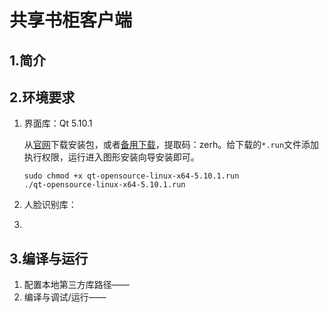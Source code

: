 # 共享书柜客户端

## 1.简介



## 2.环境要求

1. 界面库：Qt 5.10.1

   从[官网](https://www.qt.io/)下载安装包，或者[备用下载](https://pan.baidu.com/s/14h2cb8roLD9HscljsF-iVw?errno=0&errmsg=Auth%20Login%20Sucess&&bduss=&ssnerror=0&traceid=)，提取码：zerh。给下载的`*.run`文件添加执行权限，运行进入图形安装向导安装即可。

   ```shell
   sudo chmod +x qt-opensource-linux-x64-5.10.1.run
   ./qt-opensource-linux-x64-5.10.1.run
   ```

2. 人脸识别库：

3. 

## 3.编译与运行

1. 配置本地第三方库路径——
2. 编译与调试/运行——